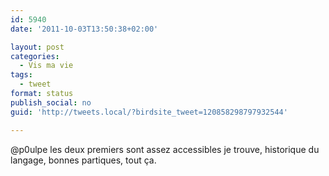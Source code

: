 ```yaml
---
id: 5940
date: '2011-10-03T13:50:38+02:00'

layout: post
categories:
  - Vis ma vie
tags:
  - tweet
format: status
publish_social: no
guid: 'http://tweets.local/?birdsite_tweet=120858298797932544'

---
```


@p0ulpe les deux premiers sont assez accessibles je trouve, historique du langage, bonnes partiques, tout ça.